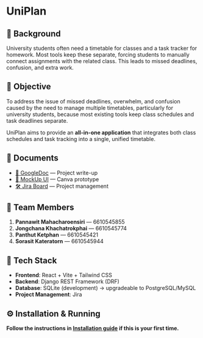 # UniPlan

## 📖 Background

University students often need a timetable for classes and a task tracker for homework. Most tools keep these separate, forcing students to manually connect assignments with the related class. This leads to missed deadlines, confusion, and extra work.

## 🎯 Objective

To address the issue of missed deadlines, overwhelm, and confusion caused by the need to manage multiple timetables, particularly for university students, because most existing tools keep class schedules and task deadlines separate.  

UniPlan aims to provide an **all-in-one application** that integrates both class schedules and task tracking into a single, unified timetable.

## 📂 Documents

- [📄 GoogleDoc](https://docs.google.com/document/d/1DCrA-3688mUq6HGsNAnI9CS53ziWLud2McELJog4sqA/edit?usp=sharing) — Project write-up  
- [🎨 MockUp UI](https://www.canva.com/design/DAGxuHuyKDU/g_PNCcumdICsxAvOEeKd9A/edit?utm_content=DAGxuHuyKDU&utm_campaign=designshare&utm_medium=link2&utm_source=sharebutton) — Canva prototype  
- [🛠 Jira Board](https://ku-team-panthut.atlassian.net/jira/software/projects/TAW/settings/access) — Project management  

## 👥 Team Members

1. **Pannawit Mahacharoensiri** — 6610545855  
2. **Jongchana Khachatrokphai** — 6610545774  
3. **Panthut Ketphan** — 6610545421  
4. **Sorasit Kateratorn** — 6610545944  

## 🚀 Tech Stack

- **Frontend**: React + Vite + Tailwind CSS  
- **Backend**: Django REST Framework (DRF)  
- **Database**: SQLite (development) → upgradeable to PostgreSQL/MySQL  
- **Project Management**: Jira  

## ⚙️ Installation & Running

**Follow the instructions in [Installation guide](INSTALLATION.md) if this is your first time.**

